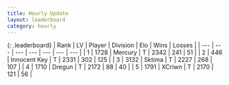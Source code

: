 ```yaml
---
title: Hourly Update
layout: leaderboard
category: hourly
---
```


{: .leaderboard}
| Rank | LV | Player | Division | Elo | Wins | Losses |
| --- | --- | --- | --- | --- | --- | --- |
| <span data-change="0">1</span> | 1728 | <span title="ID: 692745">Mercury</span> | T | <span data-change="-17">2342</span> | <span data-change="0">241</span> | <span data-change="1">51</span> |
| <span data-change="0">2</span> | 446 | <span title="ID: 773025">Innocent Key</span> | T | <span data-change="0">2331</span> | <span data-change="0">302</span> | <span data-change="0">125</span> |
| <span data-change="0">3</span> | 3132 | <span title="ID: 353063">Sktima</span> | T | <span data-change="10">2227</span> | <span data-change="3">268</span> | <span data-change="0">107</span> |
| <span data-change="0">4</span> | 1710 | <span title="ID: 337810">Dregun</span> | T | <span data-change="0">2172</span> | <span data-change="0">88</span> | <span data-change="0">40</span> |
| <span data-change="0">5</span> | 1791 | <span title="ID: 448883">XCriwn</span> | T | <span data-change="0">2170</span> | <span data-change="0">121</span> | <span data-change="0">56</span> |
